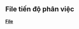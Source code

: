 ## File tiến độ phân việc
[**File**](https://docs.google.com/spreadsheets/d/1oPycFxSL-aGa2i8VeXKi7ZOZ40d4GVfQSrzBACTM1r4/edit?hl=vi#gid=0)


